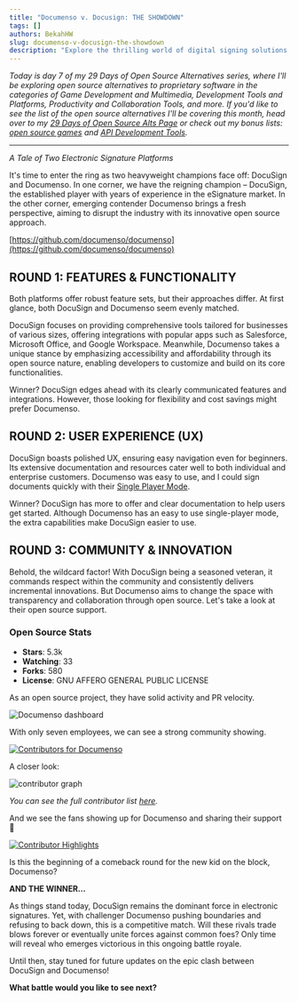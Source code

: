```yaml
---
title: "Documenso v. Docusign: THE SHOWDOWN"
tags: []
authors: BekahHW
slug: documenso-v-docusign-the-showdown
description: "Explore the thrilling world of digital signing solutions as DocuSign and Documenso go head-to-head in our ultimate showdown. Discover their strengths, weaknesses, and what makes each platform shine in this must-read comparison"
---
```

*Today is day 7 of my 29 Days of Open Source Alternatives series, where I'll be exploring open source alternatives to proprietary software in the categories of Game Development and Multimedia, Development Tools and Platforms, Productivity and Collaboration Tools, and more. If you'd like to see the list of the open source alternatives I'll be covering this month, head over to my [29 Days of Open Source Alts Page](https://oss.fyi/oss-alts) or check out my bonus lists:  [open source games](https://oss.fyi/oss-games) and [API Development Tools](https://oss.fyi/api-tools).* 

<hr/>


*A Tale of Two Electronic Signature Platforms*

It's time to enter the ring as two heavyweight champions face off: DocuSign and Documenso. In one corner, we have the reigning champion – DocuSign, the established player with years of experience in the eSignature market. In the other corner, emerging contender Documenso brings a fresh perspective, aiming to disrupt the industry with its innovative open source approach.

<!-- truncate -->


[https://github.com/documenso/documenso](https://github.com/documenso/documenso)


## **ROUND 1: FEATURES & FUNCTIONALITY**

Both platforms offer robust feature sets, but their approaches differ. At first glance, both DocuSign and Documenso seem evenly matched. 

DocuSign focuses on providing comprehensive tools tailored for businesses of various sizes, offering integrations with popular apps such as Salesforce, Microsoft Office, and Google Workspace. Meanwhile, Documenso takes a unique stance by emphasizing accessibility and affordability through its open source nature, enabling developers to customize and build on its core functionalities. 

Winner? DocuSign edges ahead with its clearly communicated features and integrations. However, those looking for flexibility and cost savings might prefer Documenso.

## **ROUND 2: USER EXPERIENCE (UX)**

DocuSign boasts polished UX, ensuring easy navigation even for beginners. Its extensive documentation and resources cater well to both individual and enterprise customers. Documenso was easy to use, and I could sign documents quickly with their [Single Player Mode](https://documenso.com/singleplayer). 

Winner? DocuSign has more to offer and clear documentation to help users get started. Although Documenso has an easy to use single-player mode, the extra capabilities make DocuSign easier to use.

## **ROUND 3: COMMUNITY & INNOVATION**

Behold, the wildcard factor! With DocuSign being a seasoned veteran, it commands respect within the community and consistently delivers incremental innovations. But Documenso aims to change the space with transparency and collaboration through open source. Let's take a look at their open source support.

### Open Source Stats

- **Stars**: 5.3k
- **Watching**: 33
- **Forks**: 580
- **License**: GNU AFFERO GENERAL PUBLIC LICENSE

As an open source project, they have solid activity and PR velocity.

![Documenso dashboard](https://dev-to-uploads.s3.amazonaws.com/uploads/articles/1xn5t1waxdcjyv76bxoc.png)

With only seven employees, we can see a strong community showing.
 
[![Contributors for Documenso](https://dev-to-uploads.s3.amazonaws.com/uploads/articles/njwq4v4xx0ca2qpb7gqp.png)](https://app.opensauced.pizza/pages/BekahHW/1187/dashboard)

A closer look:

![contributor graph](https://dev-to-uploads.s3.amazonaws.com/uploads/articles/8jn6i7edjup03hjew19d.png)

*You can see the full contributor list [here](https://app.opensauced.pizza/lists/fa032f0e-9205-4b47-9b6c-04cfe267d528/activity).*

And we see the fans showing up for Documenso and sharing their support :tada:

[![Contributor Highlights](https://dev-to-uploads.s3.amazonaws.com/uploads/articles/mfattc16txg48svtedi3.png)](https://app.opensauced.pizza/feed/939)

Is this the beginning of a comeback round for the new kid on the block, Documenso?

**AND THE WINNER...**

As things stand today, DocuSign remains the dominant force in electronic signatures. Yet, with challenger Documenso pushing boundaries and refusing to back down, this is a competitive match. Will these rivals trade blows forever or eventually unite forces against common foes? Only time will reveal who emerges victorious in this ongoing battle royale.

Until then, stay tuned for future updates on the epic clash between DocuSign and Documenso! 

**What battle would you like to see next?**








